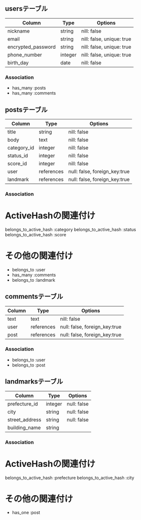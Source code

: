 <!-------------------------------ユーザー情報------------------------------------>
## usersテーブル

| Column             | Type                | Options                        |
|--------------------|---------------------|--------------------------------|
| nickname           | string              | nill: false                    |
| email              | string              | nill: false, unique: true      |
| encrypted_password | string              | nill: false, unique: true      |
| phone_number       | integer             | nill: false, unique: true      |
| birth_day          | date                | nill: false                    |

### Association
- has_many :posts
- has_many :comments

<!-------------------------------投稿情報-------------------------------------->
## postsテーブル

| Column             | Type                | Options                        |
|--------------------|---------------------|--------------------------------|
| title              | string              | nill: false                    |
| body               | text                | nill: false                    |
| category_id        | integer             | nill: false                    |
| status_id          | integer             | nill: false                    |
| score_id           | integer             | nill: false                    |
| user               | references          | null: false, foreign_key:true  |
| landmark           | references          | null: false, foreign_key:true  |

### Association

# ActiveHashの関連付け
  belongs_to_active_hash :category
  belongs_to_active_hash :status
  belongs_to_active_hash :score

# その他の関連付け
- belongs_to :user
- has_many :comments
- belongs_to :landmark


<!-------------------------------コメント-------------------------------------->
## commentsテーブル

| Column             | Type                | Options                        |
|--------------------|---------------------|--------------------------------|
| text               | text                | nill: false                    |
| user               | references          | null: false, foreign_key:true  |
| post               | references          | null: false, foreign_key:true  |

### Association
- belongs_to :user
- belongs_to :post


<!-------------------------------観光地情報------------------------------------->
## landmarksテーブル

| Column             | Type                | Options                        |
|--------------------|---------------------|--------------------------------|
| prefecture_id      | integer             | null: false                    |
| city               | string                 | null: false                    |
| street_address     | string              | null: false                    |
| building_name      | string              |                                |

### Association

# ActiveHashの関連付け
  belongs_to_active_hash :prefecture
  belongs_to_active_hash :city

# その他の関連付け
- has_one :post